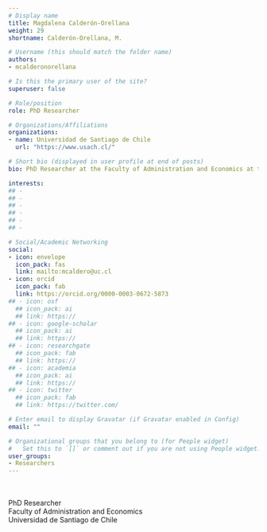 ```yaml
---
# Display name
title: Magdalena Calderón-Orellana
weight: 29
shortname: Calderón-Orellana, M.

# Username (this should match the folder name)
authors:
- mcalderonorellana

# Is this the primary user of the site?
superuser: false

# Role/position
role: PhD Researcher

# Organizations/Affiliations
organizations:
- name: Universidad de Santiago de Chile
  url: "https://www.usach.cl/"

# Short bio (displayed in user profile at end of posts)
bio: PhD Researcher at the Faculty of Administration and Economics at the Universidad de Santiago de Chile. Lecturer in the Social Work School at the Pontificia Universidad Católica de Chile.

interests:
## - 
## - 
## - 
## - 
## - 
## - 

# Social/Academic Networking
social:
- icon: envelope
  icon_pack: fas
  link: mailto:mcaldero@uc.cl
- icon: orcid
  icon_pack: fab
  link: https://orcid.org/0000-0003-0672-5873
## - icon: osf
  ## icon_pack: ai
  ## link: https://
## - icon: google-scholar
  ## icon_pack: ai
  ## link: https://
## - icon: researchgate
  ## icon_pack: fab
  ## link: https://
## - icon: academia
  ## icon_pack: ai
  ## link: https://
## - icon: twitter
  ## icon_pack: fab
  ## link: https://twitter.com/

# Enter email to display Gravatar (if Gravatar enabled in Config)
email: ""

# Organizational groups that you belong to (for People widget)
#   Set this to `[]` or comment out if you are not using People widget.
user_groups:
- Researchers
---
```


\
\
PhD Researcher \
Faculty of Administration and Economics \
Universidad de Santiago de Chile
